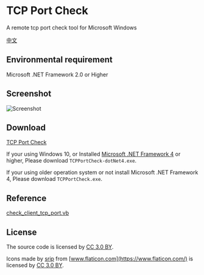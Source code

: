 # TCP Port Check
A remote tcp port check tool for Microsoft Windows

[中文](https://github.com/chenshaoju/tcpportcheck/README.MD)

## Environmental requirement
Microsoft .NET Framework 2.0 or Higher 

## Screenshot
![Screenshot](https://github.com/chenshaoju/tcpportcheck/blob/master/demo.gif?raw=true)

## Download
[TCP Port Check](https://github.com/chenshaoju/tcpportcheck/releases)

If your using Windows 10, or Installed [Microsoft .NET Framework 4](https://dotnet.microsoft.com/download/thank-you/net472) or higher, Please download `TCPPortCheck-dotNet4.exe`.

If your using older operation system or not install Microsoft .NET Framework 4, Please download `TCPPortCheck.exe`.

## Reference
[check_client_tcp_port.vb](https://gist.github.com/elpatron68/257e4e2531fdb8729874)

## License
The source code is licensed by [CC 3.0 BY](http://creativecommons.org/licenses/by/3.0/).

Icons made by [srip](https://www.flaticon.com/authors/srip) from [www.flaticon.com](https://www.flaticon.com/) is licensed by [CC 3.0 BY](http://creativecommons.org/licenses/by/3.0/).
